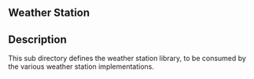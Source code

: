 ## Weather Station

## Description

This sub directory defines the weather station library, to be consumed by the various weather station implementations.
